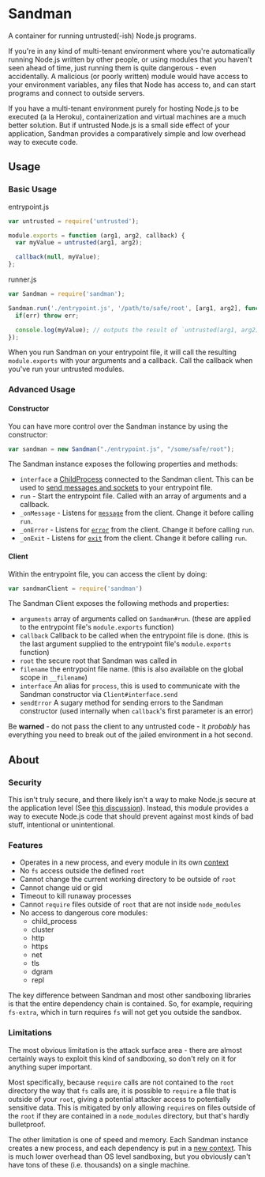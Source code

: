 Sandman
=======

A container for running untrusted(-ish) Node.js programs.

If you're in any kind of multi-tenant environment where you're automatically running Node.js written by other people, or using modules that you haven't seen ahead of time, just running them is quite dangerous - even accidentally. A malicious (or poorly written) module would have access to your environment variables, any files that Node has access to, and can start programs and connect to outside servers.

If you have a multi-tenant environment purely for hosting Node.js to be executed (a la Heroku), containerization and virtual machines are a much better solution. But if untrusted Node.js is a small side effect of your application, Sandman provides a comparatively simple and low overhead way to execute code.

Usage
-----

### Basic Usage

entrypoint.js

```javascript
var untrusted = require('untrusted');

module.exports = function (arg1, arg2, callback) {
  var myValue = untrusted(arg1, arg2);

  callback(null, myValue);
};
```

runner.js

```javascript
var Sandman = require('sandman');

Sandman.run('./entrypoint.js', '/path/to/safe/root', [arg1, arg2], function (err, myValue) {
  if(err) throw err;

  console.log(myValue); // outputs the result of `untrusted(arg1, arg2)`
});
```

When you run Sandman on your entrypoint file, it will call the resulting `module.exports` with your arguments and a callback. Call the callback when you've run your untrusted modules.


### Advanced Usage

#### Constructor

You can have more control over the Sandman instance by using the constructor:

```javascript
var sandman = new Sandman("./entrypoint.js", "/some/safe/root");
```

The Sandman instance exposes the following properties and methods:

- `interface` a [ChildProcess](http://nodejs.org/api/child_process.html#child_process_class_childprocess) connected to the Sandman client. This can be used to [send messages and sockets](http://nodejs.org/api/child_process.html#child_process_child_send_message_sendhandle) to your entrypoint file.
- `run` - Start the entrypoint file. Called with an array of arguments and a callback.
- `_onMessage` - Listens for [`message`](http://nodejs.org/api/child_process.html#child_process_event_message) from the client. Change it before calling `run`.
- `_onError` - Listens for [`error`](http://nodejs.org/api/child_process.html#child_process_event_error) from the client. Change it before calling `run`.
- `_onExit` - Listens for [`exit`](http://nodejs.org/api/child_process.html#child_process_event_exit) from the client. Change it before calling `run`.

#### Client

Within the entrypoint file, you can access the client by doing:

```javascript
var sandmanClient = require('sandman')
```

The Sandman Client exposes the following methods and properties:

- `arguments` array of arguments called on `Sandman#run`. (these are applied to the entrypoint file's `module.exports` function)
- `callback` Callback to be called when the entrypoint file is done. (this is the last argument supplied to the entrypoint file's `module.exports` function)
- `root` the secure root that Sandman was called in
- `filename` the entrypoint file name. (this is also available on the global scope in `__filename`)
- `interface` An alias for `process`, this is used to communicate with the Sandman constructor via `Client#interface.send`
- `sendError` A sugary method for sending errors to the Sandman constructor (used internally when `callback`'s first parameter is an error)

Be **warned** - do not pass the client to any untrusted code - it *probably* has everything you need to break out of the jailed environment in a hot second.


About
-----

### Security

This isn't truly secure, and there likely isn't a way to make Node.js secure at the application level (See [this discussion](https://groups.google.com/forum/#!topic/nodejs-dev/9vApf6IvRxk)). Instead, this module provides a way to execute Node.js code that should prevent against most kinds of bad stuff, intentional or unintentional.

### Features

- Operates in a new process, and every module in its own [context](http://nodejs.org/api/vm.html)
- No `fs` access outside the defined `root`
- Cannot change the current working directory to be outside of `root`
- Cannot change uid or gid
- Timeout to kill runaway processes
- Cannot `require` files outside of `root` that are not inside `node_modules`
- No access to dangerous core modules:
  - child_process
  - cluster
  - http
  - https
  - net
  - tls
  - dgram
  - repl

The key difference between Sandman and most other sandboxing libraries is that the entire dependency chain is contained. So, for example, requiring `fs-extra`, which in turn requires `fs` will not get you outside the sandbox.

### Limitations

The most obvious limitation is the attack surface area - there are almost certainly ways to exploit this kind of sandboxing, so don't rely on it for anything super important.

Most specifically, because `require` calls are not contained to the `root` directory the way that `fs` calls are, it is possible to `require` a file that is outside of your `root`, giving a potential attacker access to potentially sensitive data. This is mitigated by only allowing `require`s on files outside of the `root` if they are contained in a `node_modules` directory, but that's hardly bulletproof.

The other limitation is one of speed and memory. Each Sandman instance creates a new process, and each dependency is put in a [new context](http://nodejs.org/api/vm.html). This is much lower overhead than OS level sandboxing, but you obviously can't have tons of these (i.e. thousands) on a single machine.
